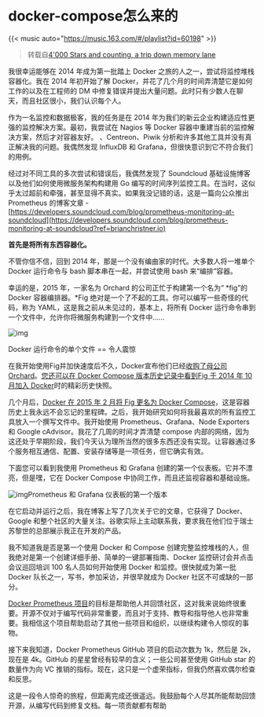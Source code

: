 # docker-compose怎么来的


{{< music auto="https://music.163.com/#/playlist?id=60198" >}}

> 转载自[4'000 Stars and counting, a trip down memory lane](https://brianchristner.io/4000-stars-and-counting-a-trip-down-memory-lane/ "Visit Upstage!")

我很幸运能够在 2014 年成为第一批踏上 Docker 之旅的人之一，尝试将监控堆栈容器化。我在 2014 年初开始了解 Docker，并花了几个月的时间弄清楚它是如何工作的以及在工程师的 DM 中修复错误并提出大量问题。此时只有少数人在聊天，而且社区很小，我们认识每个人。

作为一名监控和数据极客，我的任务是在 2014 年为我们的新云企业构建适应性更强的监控解决方案。最初，我尝试在 Nagios 等 Docker 容器中重建当前的监控解决方案，然后才对容器友好。 、Centreon、Piwik 分析和许多其他工具并没有真正解决我的问题。我偶然发现 InfluxDB 和 Grafana，但很快意识到它不符合我们的用例。

经过对不同工具的多次尝试和错误后，我偶然发现了 Soundcloud 基础设施博客以及他们如何使用微服务架构构建用 Go 编写的时间序列监控工具。在当时，这似乎太过超前和牵强，甚至显得不真实。如果我没记错的话，这是一篇向公众推出 Prometheus 的博客文章 - [https://developers.soundcloud.com/blog/prometheus-monitoring-at-soundcloud](https://developers.soundcloud.com/blog/prometheus-monitoring-at-soundcloud?ref=brianchristner.io)

**首先是将所有东西容器化。**

不管你信不信，回到 2014 年，那是一个没有编曲家的时代。大多数人将一堆单个 Docker 运行命令与 bash 脚本串在一起，并尝试使用 bash 来“编排”容器。

幸运的是，2015 年，一家名为 Orchard 的公司正忙于构建第一个名为“ *fig”的 Docker 容器编排器。*Fig 绝对是一个了不起的工具。你可以编写一些奇怪的代码，称为 YAML，这是我之前从未见过的，基本上，将所有 Docker 运行命令串到一个文件中，允许你将微服务构建到一个文件中......

![img](https://media.tenor.com/OGVAmTtvE70AAAAC/wow-amazed.gif)

Docker 运行命令的单个文件 == 令人震惊

在我开始使用Fig并加快速度后不久，Docker宣布他们已经[收购了母公司Orchard](https://www.informationweek.com/infrastructure-as-a-service/docker-acquires-devops-flavor-with-fig?ref=brianchristner.io#)。[您还可以在 Docker Compose 版本历史记录中看到Fig 于 2014 年 10 月加入 Docker](https://www.informationweek.com/infrastructure-as-a-service/docker-acquires-devops-flavor-with-fig?ref=brianchristner.io#)时的精彩历史快照。

几个月后，[Docker 在 2015 年 2 月将 Fig 更名为 Docker Compose](https://docs.docker.com/compose/release-notes/?ref=brianchristner.io#110)，这是容器历史上我永远不会忘记的里程碑。之后，我开始研究如何将我最喜欢的所有监控工具放入一个撰写文件中。我开始使用 Prometheus、Grafana、Node Exporters 和 Google cAdvisor。我花了几周的时间才弄清楚 compose 内部的网络，因为这还处于早期阶段，我们今天认为理所当然的很多东西还没有实现。让容器通过多个服务相互通信、配置、安装存储等是一项任务，但它确实有效。

下面您可以看到我使用 Prometheus 和 Grafana 创建的第一个仪表板。它并不漂亮，但是嘿，它在 Docker Compose 中协同工作，而且还监视容器和基础设施。

![img](https://brianchristner.io/content/images/2023/07/Dashboard_Prometheus.png)Prometheus 和 Grafana 仪表板的第一个版本

在它启动并运行之后，我在博客上写了几次关于它的文章，它获得了 Docker、Google 和整个社区的大量关注。谷歌实际上主动联系我，要求我在他们位于瑞士苏黎世的总部展示我正在开发的产品。

我不知道我是否是第一个使用 Docker 和 Compose 创建完整监控堆栈的人，但我绝对是第一个创建详细手册、简单的一键部署指南、Docker 监控研讨会并点击会议巡回培训 100 名人员如何开始使用 Docker 和监控。很快就成为第一批 Docker 队长之一，写书，参加采访，并很早就成为 Docker 社区不可或缺的一部分。

[Docker Prometheus 项目](https://github.com/vegasbrianc/prometheus?ref=brianchristner.io)的目标是帮助他人并回馈社区，这对我来说始终很重要。开源不仅对于编写代码非常重要，而且对于支持、教导和指导他人也非常重要。我相信这个项目帮助启动了其他一些项目和组织，以继续构建令人惊叹的事物。

接下来我知道，Docker Prometheus GitHub 项目的启动次数为 1k，然后是 2k，现在是 4k。GitHub 的星星曾经有较早的含义；一些公司甚至使用 GitHub star 的数量作为向 VC 推销的指标。现在，这只是一个虚荣指标，但我仍然喜欢偶尔检查和反思。

这是一段令人惊奇的旅程，但距离完成还很遥远。我鼓励每个人尽其所能帮助回馈开源，从编写代码到修复文档。每一项贡献都有帮助
